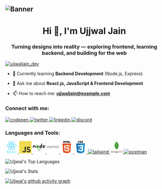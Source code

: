 ## ![Banner](./assets/banner.gif)

<h1 align="center">Hi 👋, I'm Ujjwal Jain</h1>
<h3 align="center">Turning designs into reality — exploring frontend, learning backend, and building for the web</h3>
<!-- <img align="right" alt="Coding" width="400" src="https://media.tenor.com/rePDfDWO3XoAAAAd/hacking.gif"> -->

<p align="left"> 
  <a href="https://twitter.com/ujjwaljain_dev" target="blank">
    <img src="https://img.shields.io/twitter/follow/ujjwaljain_dev?logo=twitter&style=for-the-badge" alt="ujjwaljain_dev" />
  </a> 
</p>

- 🌱 Currently learning **Backend Development** (Node.js, Express)

- 💬 Ask me about **React.js, JavaScript & Frontend Development**

- 📫 How to reach me: **ujjwaljain@example.com**

<h3 align="left">Connect with me:</h3>
<p align="left">
<a href="https://codepen.io/ujjwaljain" target="blank">
  <img align="center" src="https://raw.githubusercontent.com/rahuldkjain/github-profile-readme-generator/master/src/images/icons/Social/codepen.svg" alt="codepen" height="30" width="40" />
</a>
<a href="https://twitter.com/ujjwaljain_dev" target="blank">
  <img align="center" src="https://raw.githubusercontent.com/rahuldkjain/github-profile-readme-generator/master/src/images/icons/Social/twitter.svg" alt="twitter" height="30" width="40" />
</a>
<a href="https://linkedin.com/in/ujjwaljain_dev" target="blank">
  <img align="center" src="https://raw.githubusercontent.com/rahuldkjain/github-profile-readme-generator/master/src/images/icons/Social/linked-in-alt.svg" alt="linkedin" height="30" width="40" />
</a>
<a href="https://discord.gg/yourdiscord" target="blank">
  <img align="center" src="https://raw.githubusercontent.com/rahuldkjain/github-profile-readme-generator/master/src/images/icons/Social/discord.svg" alt="discord" height="30" width="40" />
</a>
</p>

<h3 align="left">Languages and Tools:</h3>
<p align="left">
  <a href="https://reactjs.org/" target="_blank" rel="noreferrer"> 
    <img src="https://raw.githubusercontent.com/devicons/devicon/master/icons/react/react-original-wordmark.svg" alt="react" width="40" height="40"/> 
  </a> 
  <a href="https://developer.mozilla.org/en-US/docs/Web/JavaScript" target="_blank" rel="noreferrer"> 
    <img src="https://raw.githubusercontent.com/devicons/devicon/master/icons/javascript/javascript-original.svg" alt="javascript" width="40" height="40"/> 
  </a> 
  <a href="https://nodejs.org" target="_blank" rel="noreferrer"> 
    <img src="https://raw.githubusercontent.com/devicons/devicon/master/icons/nodejs/nodejs-original-wordmark.svg" alt="nodejs" width="40" height="40"/> 
  </a> 
  <a href="https://expressjs.com" target="_blank" rel="noreferrer"> 
    <img src="https://raw.githubusercontent.com/devicons/devicon/master/icons/express/express-original-wordmark.svg" alt="express" width="40" height="40"/> 
  </a> 
  <a href="https://www.w3schools.com/html/" target="_blank" rel="noreferrer"> 
    <img src="https://raw.githubusercontent.com/devicons/devicon/master/icons/html5/html5-original-wordmark.svg" alt="html5" width="40" height="40"/> 
  </a> 
  <a href="https://www.w3schools.com/css/" target="_blank" rel="noreferrer"> 
    <img src="https://raw.githubusercontent.com/devicons/devicon/master/icons/css3/css3-original-wordmark.svg" alt="css3" width="40" height="40"/> 
  </a> 
  <a href="https://tailwindcss.com/" target="_blank" rel="noreferrer"> 
    <img src="https://www.vectorlogo.zone/logos/tailwindcss/tailwindcss-icon.svg" alt="tailwind" width="40" height="40"/> 
  </a> 
  <a href="https://www.mongodb.com/" target="_blank" rel="noreferrer"> 
    <img src="https://raw.githubusercontent.com/devicons/devicon/master/icons/mongodb/mongodb-original-wordmark.svg" alt="mongodb" width="40" height="40"/> 
  </a> 
  <a href="https://postman.com" target="_blank" rel="noreferrer"> 
    <img src="https://www.vectorlogo.zone/logos/getpostman/getpostman-icon.svg" alt="postman" width="40" height="40"/> 
  </a> 
</p>

![Ujjwal's Top Languages](https://github-readme-stats.vercel.app/api/top-langs/?username=ujjwaljain01&theme=blueberry&show_icons=true&hide_border=true&layout=pie&align=center)

![Ujjwal's Stats](https://github-readme-stats.vercel.app/api?username=ujjwaljain01&theme=blueberry&show_icons=true&hide_border=true&count_private=true)

[![Ujjwal's github activity graph](https://github-readme-activity-graph.vercel.app/graph?username=ujjwaljain01&theme=tokyo-night)](https://github.com/ujjwaljain01/github-readme-activity-graph)

